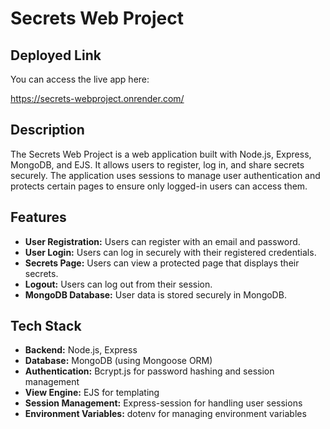 # Secrets Web Project

## Deployed Link

You can access the live app here:

https://secrets-webproject.onrender.com/

## Description

The Secrets Web Project is a web application built with Node.js, Express, MongoDB, and EJS. It allows users to register, log in, and share secrets securely. The application uses sessions to manage user authentication and protects certain pages to ensure only logged-in users can access them.

## Features

- **User Registration:** Users can register with an email and password.
- **User Login:** Users can log in securely with their registered credentials.
- **Secrets Page:** Users can view a protected page that displays their secrets.
- **Logout:** Users can log out from their session.
- **MongoDB Database:** User data is stored securely in MongoDB.

## Tech Stack

- **Backend:** Node.js, Express
- **Database:** MongoDB (using Mongoose ORM)
- **Authentication:** Bcrypt.js for password hashing and session management
- **View Engine:** EJS for templating
- **Session Management:** Express-session for handling user sessions
- **Environment Variables:** dotenv for managing environment variables

